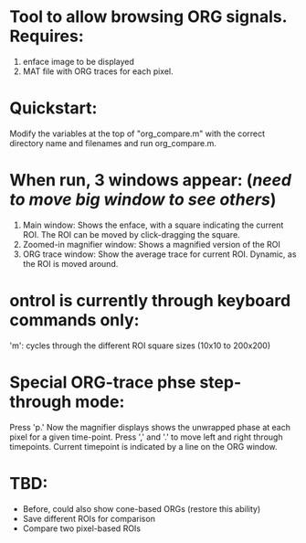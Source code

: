 # Tool to allow browsing ORG signals. Requires:
1) enface image to be displayed
2) MAT file with ORG traces for each pixel.

# Quickstart:
Modify the variables at the top of "org_compare.m" with the correct directory name and filenames and run org_compare.m.

# When run, 3 windows appear: (*need to move big window to see others*)
1) Main window: Shows the enface, with a square indicating the current ROI. The ROI can be moved by click-dragging the square.
2) Zoomed-in magnifier window: Shows a magnified version of the ROI
3) ORG trace window: Show the average trace for current ROI. Dynamic, as the ROI is moved around.

# ontrol is currently through keyboard commands only:
'm': cycles through the different ROI square sizes (10x10 to 200x200)

# Special ORG-trace phse step-through mode:
Press 'p.' Now the magnifier displays shows the unwrapped phase at each pixel for a given time-point. Press ',' and '.' to move left and right through timepoints.
Current timepoint is indicated by a line on the ORG window.

# TBD:
- Before, could also show cone-based ORGs (restore this ability)
- Save different ROIs for comparison
- Compare two pixel-based ROIs
